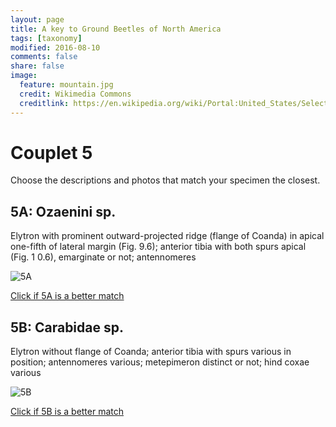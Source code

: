 ```yaml
---
layout: page
title: A key to Ground Beetles of North America
tags: [taxonomy]
modified: 2016-08-10
comments: false
share: false
image:
  feature: mountain.jpg
  credit: Wikimedia Commons
  creditlink: https://en.wikipedia.org/wiki/Portal:United_States/Selected_panorama#/media/File:Mount_Ellinor,_Mount_Washington_Panorama.jpg
---
```


# Couplet 5


Choose the descriptions and photos that match your specimen the closest. 

## 5A: Ozaenini sp. 

Elytron with prominent outward-projected ridge (flange of Coanda) in apical one-fifth of lateral margin (Fig. 9.6); anterior tibia with both spurs apical (Fig. 1 0.6), emarginate or not; antennomeres

![5A](//klevan.github.io/images/keyfigs/Key1_5_5A.png)

[Click if 5A is a better match](https://en.wikipedia.org/wiki/Ozaenini)


## 5B: Carabidae sp. 

Elytron without flange of Coanda; anterior tibia with spurs various in position; antennomeres various; metepimeron distinct or not; hind coxae various

![5B](//klevan.github.io/images/keyfigs/Key1_5_5B.png)

[Click if 5B is a better match](//klevan.github.io/dynamicTaxonomy/Key1_6)

